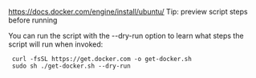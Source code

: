 https://docs.docker.com/engine/install/ubuntu/
Tip: preview script steps before running

You can run the script with the --dry-run option to learn what steps the script will run when invoked:

```
 curl -fsSL https://get.docker.com -o get-docker.sh
 sudo sh ./get-docker.sh --dry-run
```
